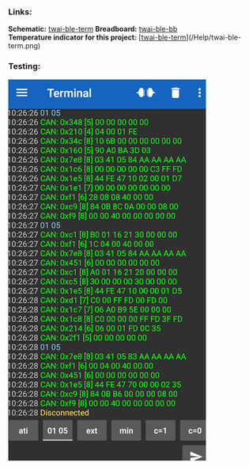 ### Links:  
**Schematic:** [twai-ble-term](/Help/twai-ble-term.png)
**Breadboard:** [twai-ble-bb](/Help/twai-ble-bb.png)<br />
**Temperature indicator for this project:** [[twai-ble-term](https://github.com/AlexVakhnin/ESP32-DEVK1-BLE-CLIENT)](/Help/twai-ble-term.png)
### Testing:
![twai-term](/Help/twai-term.png)

